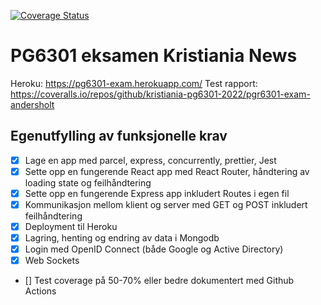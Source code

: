 [![Coverage Status](https://coveralls.io/repos/github/kristiania-pg6301-2022/pgr6301-exam-andersholt/badge.svg?branch=main&t=NhrPqK)](https://coveralls.io/github/kristiania-pg6301-2022/pgr6301-exam-andersholt?branch=main)

# PG6301 eksamen Kristiania News
Heroku: https://pg6301-exam.herokuapp.com/
Test rapport: https://coveralls.io/repos/github/kristiania-pg6301-2022/pgr6301-exam-andersholt

## Egenutfylling av funksjonelle krav

* [x] Lage en app med parcel, express, concurrently, prettier, Jest
* [x] Sette opp en fungerende React app med React Router, håndtering av loading state og feilhåndtering
* [x] Sette opp en fungerende Express app inkludert Routes i egen fil
* [x] Kommunikasjon mellom klient og server med GET og POST inkludert feilhåndtering
* [x] Deployment til Heroku
* [x] Lagring, henting og endring av data i Mongodb
* [x] Login med OpenID Connect (både Google og Active Directory)
* [x] Web Sockets
* [] Test coverage på 50-70% eller bedre dokumentert med Github Actions

 
